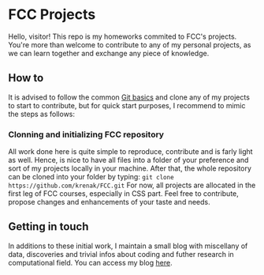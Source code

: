 # FCC Projects
Hello, visitor! This repo is my homeworks commited to FCC's projects. You're more than welcome to contribute to any of my personal projects, as we can learn together and exchange any piece of knowledge.

## How to
It is advised to follow the common [Git basics](https://git-scm.com/book/en/v2/Git-Basics-Getting-a-Git-Repository) and clone any of my projects to start to contribute, but for quick start purposes, I recommend to mimic the steps as follows:

### Clonning and initializing FCC repository
All work done here is quite simple to reproduce, contribute and is farly light as well. Hence, is nice to have all files into a folder of your preference and sort of my projects locally in your machine. After that, the whole repository can be cloned into your folder by typing:
```git clone https://github.com/krenak/FCC.git```
For now, all projects are allocated in the first leg of FCC courses, especially in CSS part. Feel free to contribute, propose changes and enhancements of your taste and needs.

## Getting in touch
In additions to these initial work, I maintain a small blog with miscellany of data, discoveries and trivial infos about coding and futher research in computational field.
You can access my blog [here](https://www.andyfraga.net).

